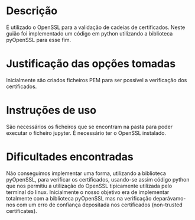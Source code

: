 # Descrição
É utilizado o OpenSSL para a validação de cadeias de certificados. Neste guião foi implementado um código em python utilizando a biblioteca pyOpenSSL para esse fim.

# Justificação das opções tomadas
Inicialmente são criados ficheiros PEM para ser possível a verificação dos certificados.

# Instruções de uso
São necessários os ficheiros que se encontram na pasta para poder executar o ficheiro jupyter.
É necessário ter o OpenSSL instalado.

# Dificultades encontradas
Não conseguimos implementar uma forma, utilizando a biblioteca pyOpenSSL, para verificar os certificados, usando-se assim código python que nos permitiu a utilização do OpenSSL tipicamente utilizada pelo terminal do linux.
Inicialmente o nosso objetivo era de implementar totalmente com a biblioteca pyOpenSSL mas na verificação deparávamo-nos com um erro de confiança depositada nos certificados (non-trusted certificates).
